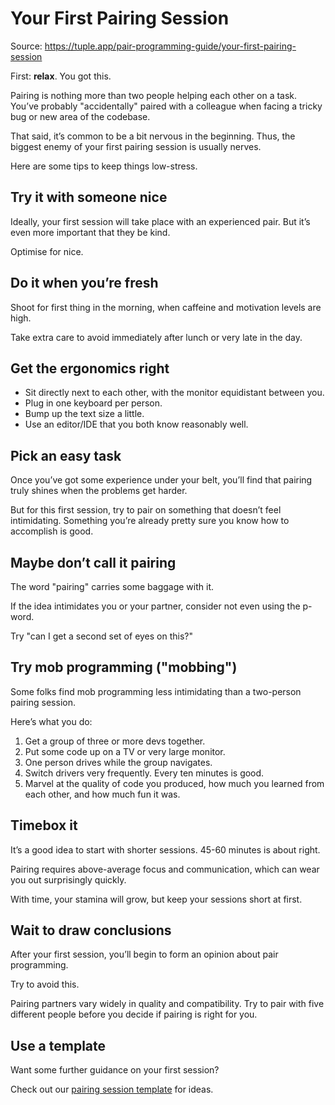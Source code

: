 # Your First Pairing Session

Source: https://tuple.app/pair-programming-guide/your-first-pairing-session

First: **relax**. You got this.

Pairing is nothing more than two people helping each other on a task. You’ve probably "accidentally" paired with a colleague when facing a tricky bug or new area of the codebase.

That said, it’s common to be a bit nervous in the beginning. Thus, the biggest enemy of your first pairing session is usually nerves.

Here are some tips to keep things low-stress.

## Try it with someone nice

Ideally, your first session will take place with an experienced pair. But it’s even more important that they be kind.

Optimise for nice.

## Do it when you’re fresh

Shoot for first thing in the morning, when caffeine and motivation levels are high.

Take extra care to avoid immediately after lunch or very late in the day.

## Get the ergonomics right

* Sit directly next to each other, with the monitor equidistant between you.
* Plug in one keyboard per person.
* Bump up the text size a little.
* Use an editor/IDE that you both know reasonably well.

## Pick an easy task

Once you’ve got some experience under your belt, you’ll find that pairing truly shines when the problems get harder.

But for this first session, try to pair on something that doesn’t feel intimidating. Something you’re already pretty sure you know how to accomplish is good.

## Maybe don’t call it pairing

The word "pairing" carries some baggage with it.

If the idea intimidates you or your partner, consider not even using the p-word.

Try "can I get a second set of eyes on this?"

## Try mob programming ("mobbing")

Some folks find mob programming less intimidating than a two-person pairing session.

Here’s what you do:

1. Get a group of three or more devs together.
1. Put some code up on a TV or very large monitor.
1. One person drives while the group navigates.
1. Switch drivers very frequently. Every ten minutes is good.
1. Marvel at the quality of code you produced, how much you learned from each other, and how much fun it was.

## Timebox it

It’s a good idea to start with shorter sessions. 45-60 minutes is about right.

Pairing requires above-average focus and communication, which can wear you out surprisingly quickly.

With time, your stamina will grow, but keep your sessions short at first.

## Wait to draw conclusions

After your first session, you’ll begin to form an opinion about pair programming.

Try to avoid this.

Pairing partners vary widely in quality and compatibility. Try to pair with five different people before you decide if pairing is right for you.

## Use a template

Want some further guidance on your first session?

Check out our [pairing session template](./pairing-session-template.md) for ideas.
